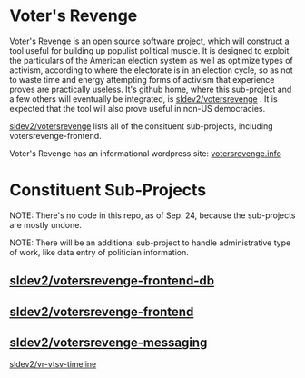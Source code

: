 # Voter's Revenge
Voter's Revenge is an open source software project, which will construct a tool useful for building up populist political muscle. It is designed to exploit the particulars of the American election system as well as optimize types of activism, according to where the electorate is in an election cycle, so as not to waste time and energy attempting forms of activism that experience proves are practically useless. It's github home, where this sub-project and a few others will eventually be integrated, is [sldev2/votersrevenge](https://github.com/sldev2/votersrevenge) . It is expected that the tool will also prove useful in non-US democracies. 

[sldev2/votersrevenge](https://github.com/sldev2/votersrevenge) lists all of the consituent sub-projects, including votersrevenge-frontend. 

Voter's Revenge has an informational wordpress site: [votersrevenge.info](https://www.votersrevenge.info/)

# Constituent Sub-Projects
NOTE: There's no code in this repo, as of Sep. 24, because the sub-projects are mostly undone.

NOTE: There will be an additional sub-project to handle administrative type of work, like data entry of politician information.  

[sldev2/votersrevenge-frontend-db](https://github.com/sldev2/votersrevenge-frontend-db)
---
[sldev2/votersrevenge-frontend](https://github.com/sldev2/votersrevenge-frontend)
---
[sldev2/votersrevenge-messaging](https://github.com/sldev2/votersrevenge-messaging)
---
[sldev2/vr-vtsv-timeline](https://github.com/sldev2/vr-vtsv-timeline)